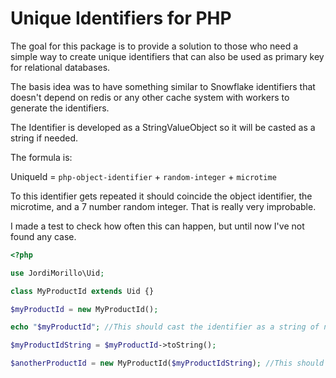 # Unique Identifiers for PHP
The goal for this package is to provide a solution to those who need a simple way to create unique identifiers that can also be used as primary key for relational databases.

The basis idea was to have something similar to Snowflake identifiers that doesn't depend on redis or any other cache system with workers to generate the identifiers.

The Identifier is developed as a StringValueObject so it will be casted as a string if needed.

The formula is:

UniqueId = `php-object-identifier` + `random-integer` + `microtime`

To this identifier gets repeated it should coincide the object identifier, the microtime, and a 7 number random integer. That is really very improbable.

I made a test to check how often this can happen, but until now I've not found any case.

```php
<?php

use JordiMorillo\Uid;

class MyProductId extends Uid {}

$myProductId = new MyProductId();

echo "$myProductId"; //This should cast the identifier as a string of numbers

$myProductIdString = $myProductId->toString();

$anotherProductId = new MyProductId($myProductIdString); //This should be a similar equal as $myProductId
```

